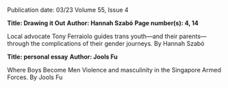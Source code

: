 Publication date: 03/23
Volume 55, Issue 4

**Title: Drawing it Out**
**Author: Hannah Szabó**
**Page number(s): 4, 14**

Local advocate Tony Ferraiolo guides trans youth—and their 
parents—through the complications of their gender journeys.
By Hannah Szabó


**Title: personal essay**
**Author: Jools Fu**

Where Boys Become Men
Violence and masculinity in the Singapore Armed Forces.
By Jools Fu
